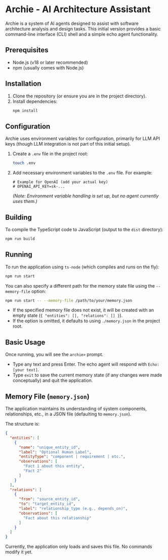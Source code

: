 # Archie - AI Architecture Assistant

Archie is a system of AI agents designed to assist with software architecture analysis and design tasks. This initial version provides a basic command-line interface (CLI) shell and a simple echo agent functionality.

## Prerequisites

*   Node.js (v18 or later recommended)
*   npm (usually comes with Node.js)

## Installation

1.  Clone the repository (or ensure you are in the project directory).
2.  Install dependencies:
    ```bash
    npm install
    ```

## Configuration

Archie uses environment variables for configuration, primarily for LLM API keys (though LLM integration is not part of this initial setup).

1.  Create a `.env` file in the project root:
    ```bash
    touch .env
    ```
2.  Add necessary environment variables to the `.env` file. For example:
    ```dotenv
    # Example for OpenAI (add your actual key)
    # OPENAI_API_KEY=sk-...
    ```
    *(Note: Environment variable handling is set up, but no agent currently uses them.)*

## Building

To compile the TypeScript code to JavaScript (output to the `dist` directory):

```bash
npm run build
```

## Running

To run the application using `ts-node` (which compiles and runs on the fly):

```bash
npm run start
```

You can also specify a different path for the memory state file using the `--memory-file` option:

```bash
npm run start -- --memory-file /path/to/your/memory.json
```

*   If the specified memory file does not exist, it will be created with an empty state (`{ "entities": [], "relations": [] }`).
*   If the option is omitted, it defaults to using `./memory.json` in the project root.

## Basic Usage

Once running, you will see the `archie>` prompt.

*   Type any text and press Enter. The echo agent will respond with `Echo: [your text]`.
*   Type `exit` to save the current memory state (if any changes were made conceptually) and quit the application.

## Memory File (`memory.json`)

The application maintains its understanding of system components, relationships, etc., in a JSON file (defaulting to `memory.json`).

The structure is:

```json
{
  "entities": [
    {
      "name": "unique_entity_id",
      "label": "Optional Human Label",
      "entityType": "component | requirement | etc.",
      "observations": [
        "Fact 1 about this entity",
        "Fact 2"
      ]
    }
  ],
  "relations": [
    {
      "from": "source_entity_id",
      "to": "target_entity_id",
      "label": "relationship_type (e.g., depends_on)",
      "observations": [
        "Fact about this relationship"
      ]
    }
  ]
}
```

Currently, the application only loads and saves this file. No commands modify it yet. 